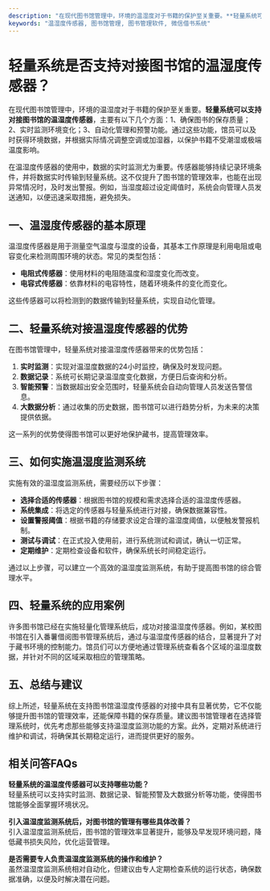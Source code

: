 ```yaml
---
description: "在现代图书馆管理中，环境的温湿度对于书籍的保护至关重要。**轻量系统可以支持对接图书馆的温湿度传感器**，主要有以下几个方面：1、确保图书的保存质量；2、实时监测环境变化；3、自动化管理和预警功能。通过这些功能，馆员可以及时获得环境数据，并根据实际情况调整空调或加湿器，以保护书籍不受潮湿或极端温度影响。"
keywords: "温湿度传感器, 图书馆管理, 图书管理软件, 微信借书系统"
---
```

# 轻量系统是否支持对接图书馆的温湿度传感器？

在现代图书馆管理中，环境的温湿度对于书籍的保护至关重要。**轻量系统可以支持对接图书馆的温湿度传感器**，主要有以下几个方面：1、确保图书的保存质量；2、实时监测环境变化；3、自动化管理和预警功能。通过这些功能，馆员可以及时获得环境数据，并根据实际情况调整空调或加湿器，以保护书籍不受潮湿或极端温度影响。

在温湿度传感器的使用中，数据的实时监测尤为重要。传感器能够持续记录环境条件，并将数据实时传输到轻量系统。这不仅提升了图书馆的管理效率，也能在出现异常情况时，及时发出警报。例如，当湿度超过设定阈值时，系统会向管理人员发送通知，以便迅速采取措施，避免损失。

## **一、温湿度传感器的基本原理**

温湿度传感器是用于测量空气温度与湿度的设备，其基本工作原理是利用电阻或电容变化来检测周围环境的状态。常见的类型包括：

- **电阻式传感器**：使用材料的电阻随温度和湿度变化而改变。
- **电容式传感器**：依靠材料的电容特性，随着环境条件的变化而变化。

这些传感器可以将检测到的数据传输到轻量系统，实现自动化管理。

## **二、轻量系统对接温湿度传感器的优势**

在图书馆管理中，轻量系统对接温湿度传感器带来的优势包括：

1. **实时监测**：实现对温湿度数据的24小时监控，确保及时发现问题。
2. **数据记录**：系统可长期记录温湿度变化数据，方便日后查询和分析。
3. **智能预警**：当数据超出安全范围时，轻量系统会自动向管理人员发送告警信息。
4. **大数据分析**：通过收集的历史数据，图书馆可以进行趋势分析，为未来的决策提供依据。

这一系列的优势使得图书馆可以更好地保护藏书，提高管理效率。

## **三、如何实施温湿度监测系统**

实施有效的温湿度监测系统，需要经历以下步骤：

- **选择合适的传感器**：根据图书馆的规模和需求选择合适的温湿度传感器。
- **系统集成**：将选定的传感器与轻量系统进行对接，确保数据兼容性。
- **设置警报阈值**：根据书籍的存储要求设定合理的温湿度阈值，以便触发警报机制。
- **测试与调试**：在正式投入使用前，进行系统测试和调试，确认一切正常。
- **定期维护**：定期检查设备和软件，确保系统长时间稳定运行。

通过以上步骤，可以建立一个高效的温湿度监测系统，有助于提高图书馆的综合管理水平。

## **四、轻量系统的应用案例**

许多图书馆已经在实施轻量化管理系统后，成功对接温湿度传感器。例如，某校图书馆在引入番薯借阅图书管理系统后，通过与温湿度传感器的结合，显著提升了对于藏书环境的控制能力。馆员们可以方便地通过管理系统查看各个区域的温湿度数据，并针对不同的区域采取相应的管理策略。

## **五、总结与建议**

综上所述，轻量系统在支持图书馆温湿度传感器的对接中具有显著优势，它不仅能够提升图书馆的管理效率，还能保障书籍的保存质量。建议图书馆管理者在选择管理系统时，优先考虑那些能够支持温湿度监测功能的方案。此外，定期对系统进行维护和调试，将确保其长期稳定运行，进而提供更好的服务。

## 相关问答FAQs

**轻量系统的温湿度传感器可以支持哪些功能？**  
轻量系统可以支持实时监测、数据记录、智能预警及大数据分析等功能，使得图书馆能够全面掌握环境状况。

**引入温湿度监测系统后，对图书馆的管理有哪些具体改善？**  
引入温湿度监测系统后，图书馆的管理效率显著提升，能够及早发现环境问题，降低藏书损失风险，优化运营管理。

**是否需要专人负责温湿度监测系统的操作和维护？**  
虽然温湿度监测系统相对自动化，但建议由专人定期检查系统的运行状态，确保数据准确，以便及时解决潜在问题。
